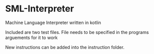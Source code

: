 # SML-Interpreter
Machine Language Interpreter written in kotlin

Included are two test files. File needs to be specified in the programs arguements for it to work

New instructions can be added into the instruction folder. 